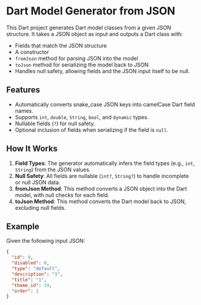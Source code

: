 # Dart Model Generator from JSON

This Dart project generates Dart model classes from a given JSON structure. It takes a JSON object as input and outputs a Dart class with:
- Fields that match the JSON structure
- A constructor
- `fromJson` method for parsing JSON into the model
- `toJson` method for serializing the model back to JSON
- Handles null safety, allowing fields and the JSON input itself to be null.

## Features

- Automatically converts snake_case JSON keys into camelCase Dart field names.
- Supports `int`, `double`, `String`, `bool`, and `dynamic` types.
- Nullable fields (`?`) for null safety.
- Optional inclusion of fields when serializing if the field is `null`.

## How It Works

1. **Field Types**: The generator automatically infers the field types (e.g., `int`, `String`) from the JSON values.
2. **Null Safety**: All fields are nullable (`int?`, `String?`) to handle incomplete or null JSON data.
3. **fromJson Method**: This method converts a JSON object into the Dart model, with null checks for each field.
4. **toJson Method**: This method converts the Dart model back to JSON, excluding null fields.

## Example

Given the following input JSON:

```json
{
  "id": 9,
  "disabled": 0,
  "type": "default",
  "description": "1",
  "title": "1",
  "theme_id": 19,
  "order": 1
}
